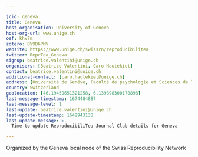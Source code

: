 ```yaml
---

jcid: geneva
title: Geneva
host-organisation: University of Geneva
host-org-url: www.unige.ch
osf: khv7m
zotero: BV9D6PMV
website: https://www.unige.ch/swissrn/reproducibilitea
twitter: ReprTea_Geneva
signup: beatrice.valentini@unige.ch
organisers: [Beatrice Valentini, Caro Hautekiet]
contact: beatrice.valentini@unige.ch
additional-contact: [caro.hautekiet@unige.ch]
address: [Université de Genéve, Faculté de psychologie et Sciences de l'éducation, Bureau 5158, 40 Boulevard Pont d'Arve, 1205 Genéve]
country: Switzerland
geolocation: [46.19459651321258, 6.139898300170898]
last-message-timestamp: 1674484887
last-message-level: 1
last-update: beatrice.valentini@unige.ch
last-update-timestamp: 1642943138
last-update-message: >-
  Time to update ReproducibiliTea Journal Club details for Geneva

---
```


Organized by the Geneva local node of the Swiss Reproducibility Network
